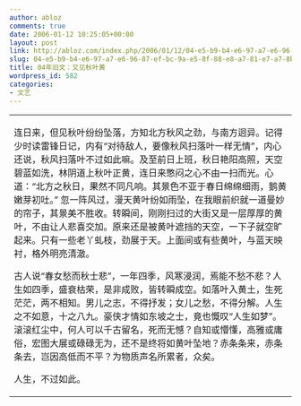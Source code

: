 ```yaml
---
author: abloz
comments: true
date: 2006-01-12 10:25:05+00:00
layout: post
link: http://abloz.com/index.php/2006/01/12/04-e5-b9-b4-e6-97-a7-e6-96-87-ef-bc-9a-e5-8f-88-e8-a7-81-e7-a7-8b-e5-8f-b6-e9-bb-84/
slug: 04-e5-b9-b4-e6-97-a7-e6-96-87-ef-bc-9a-e5-8f-88-e8-a7-81-e7-a7-8b-e5-8f-b6-e9-bb-84
title: 04年旧文：又见秋叶黄
wordpress_id: 582
categories:
- 文艺
---
```



<table cellpadding="0" width="95%" align="center" border="0" cellspacing="0" >
<tbody >
<tr >

<td >


连日来，但见秋叶纷纷坠落，方知北方秋风之劲，与南方迥异。记得少时读雷锋日记，内有“对待敌人，要像秋风扫落叶一样无情”，内心还说，秋风扫落叶不过如此嘛。及至前日上班，秋日艳阳高照，天空碧蓝如洗，林阴道上秋叶正黄，连日来憋闷之心不由一扫而光。心道：“北方之秋日，果然不同凡响。其景色不亚于春日绵绵细雨，鹅黄嫩芽初吐。” 忽一阵风过，漫天黄叶纷如雨坠，在我眼前织就一道曼妙的帘子，其景美不胜收。转瞬间，刚刚扫过的大街又是一层厚厚的黄叶，不由让人悲喜交加。原来还是被黄叶遮挡的天空，一下子就空旷起来。只有一些老丫虬枝，劲展于天。上面间或有些黄叶，与蓝天映衬，格外明亮清澈。




古人说“春女愁而秋士悲”，一年四季，风寒浸润，焉能不愁不悲？人生如四季，盛衰枯荣，是非成败，皆转瞬成空。如落叶入黄土，生死茫茫，两不相知。男儿之志，不得抒发；女儿之愁，不得分解。人生之不如意，十之八九。豪侠才情如东坡之士，竟也慨叹“人生如梦”。滚滚红尘中，何人可以千古留名，死而无憾？自知或懵懂，高雅或庸俗，宏图大展或碌碌无为，还不是终将如黄叶坠地？赤条条来，赤条条去，岂因高低而不平？为物质声名所累者，众矣。




人生，不过如此。

</td></tr></tbody></table>
